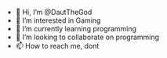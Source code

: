 - 👋 Hi, I’m @DautTheGod
- 👀 I’m interested in Gaming
- 🌱 I’m currently learning programming
- 💞️ I’m looking to collaborate on programming
- 📫 How to reach me, dont

<!---
DautTheGod/DautTheGod is a ✨ special ✨ repository because its `README.md` (this file) appears on your GitHub profile.
You can click the Preview link to take a look at your changes.
--->
